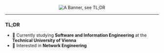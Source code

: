 <p align="center">
  <img src="https://github.com/a-nick-fischer/a-nick-fischer/raw/main/wallpeper.gif" title="Banner" alt="A Banner, see TL;DR">
</p>

---
### TL;DR
- 📘 Currently studying **Software and Information Engineering** at the **Technical University of Vienna**
- 📗 Interested in **Network Engineering**
